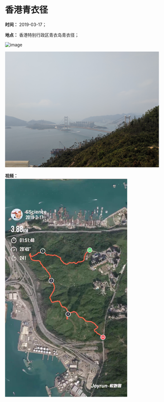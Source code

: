 # 香港青衣径

**时间：** 2019-03-17；

**地点：** 香港特别行政区青衣岛青衣径；

![image](https://github.com/XYScience/Blog/raw/master/Life/2019/3月/03.17--香港青衣径/Photos/tsing_yi_door.jpg)

![image](https://github.com/XYScience/Blog/raw/master/Life/2019/3月/03.17--香港青衣径/Photos/qingma_bridge.jpg)

**视频：**      
[![Watch the video](https://github.com/XYScience/Blog/raw/master/Life/2019/3月/03.17--香港青衣径/Photos/review.png)](https://youtu.be/Ry03IULRAI8)

